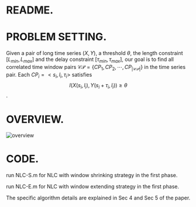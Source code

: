 # README.

# PROBLEM SETTING.

Given a pair of long time series $(X,Y)$, a threshold $\theta$, the length constraint $[L_{min},L_{max}]$ and the delay constraint $[\tau_{min},\tau_{max}]$, our goal is to find all correlated time window pairs $\mathcal{CP}=\{CP_1,CP_2,\cdots, CP_{|\mathcal{CP}|}\}$ in the time series pair. 
Each $CP_i=<s_i,l_i,\tau_i>$ satisfies $$I(X(s_i,l_i),Y(s_i+\tau_i,l_i))\geq \theta$$.

# OVERVIEW.

![overview](D:\essay\June\experiments\coding\pics\overview.PNG)

# CODE.

run NLC-S.m for NLC with window shrinking strategy in the first phase.

run NLC-E.m for NLC with window extending strategy in the first phase.

The specific algorithm details are explained in Sec 4 and Sec 5 of the paper.